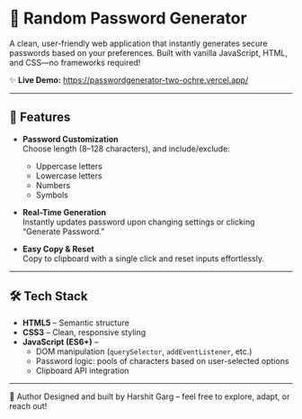 # 🔐 Random Password Generator

A clean, user-friendly web application that instantly generates secure passwords based on your preferences. Built with vanilla JavaScript, HTML, and CSS—no frameworks required!

✨ **Live Demo:** https://passwordgenerator-two-ochre.vercel.app/

---

## 🧩 Features

- **Password Customization**  
  Choose length (8–128 characters), and include/exclude:
  - Uppercase letters
  - Lowercase letters
  - Numbers
  - Symbols

- **Real-Time Generation**  
  Instantly updates password upon changing settings or clicking “Generate Password.”

- **Easy Copy & Reset**  
  Copy to clipboard with a single click and reset inputs effortlessly.

---

## 🛠️ Tech Stack

- **HTML5** – Semantic structure  
- **CSS3** – Clean, responsive styling  
- **JavaScript (ES6+)** –  
  - DOM manipulation (`querySelector`, `addEventListener`, etc.)  
  - Password logic: pools of characters based on user-selected options  
  - Clipboard API integration

---

👤 Author
Designed and built by Harshit Garg – feel free to explore, adapt, or reach out!
